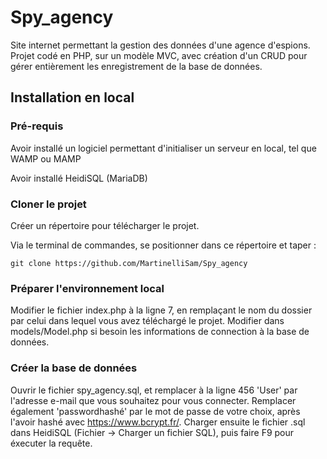 # Spy_agency
Site internet permettant la gestion des données d'une agence d'espions.
Projet codé en PHP, sur un modèle MVC, avec création d'un CRUD pour gérer entièrement les enregistrement de la base de données.

## Installation en local

### Pré-requis
Avoir installé un logiciel permettant d'initialiser un serveur en local, tel que WAMP ou MAMP

Avoir installé HeidiSQL (MariaDB)

### Cloner le projet 

Créer un répertoire pour télécharger le projet.

Via le terminal de commandes, se positionner dans ce répertoire et taper : 
```
git clone https://github.com/MartinelliSam/Spy_agency
```

### Préparer l'environnement local

Modifier le fichier index.php à la ligne 7, en remplaçant le nom du dossier par celui dans lequel vous avez téléchargé le projet.
Modifier dans models/Model.php si besoin les informations de connection à la base de données.

### Créer la base de données

Ouvrir le fichier spy_agency.sql, et remplacer à la ligne 456 'User' par l'adresse e-mail que vous souhaitez pour vous connecter.
Remplacer également 'passwordhashé' par le mot de passe de votre choix, après l'avoir hashé avec https://www.bcrypt.fr/.
Charger ensuite le fichier .sql dans HeidiSQL (Fichier -> Charger un fichier SQL), puis faire F9 pour éxecuter la requête.
